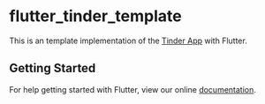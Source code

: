 # flutter_tinder_template

This is an template implementation of the [Tinder App](https://play.google.com/store/apps/details?id=com.tinder) with Flutter.

## Getting Started

For help getting started with Flutter, view our online
[documentation](https://flutter.io/).
